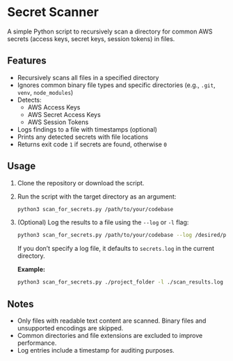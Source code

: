 # Secret Scanner

A simple Python script to recursively scan a directory for common AWS secrets (access keys, secret keys, session tokens) in files.

## Features

- Recursively scans all files in a specified directory  
- Ignores common binary file types and specific directories (e.g., `.git`, `venv`, `node_modules`)  
- Detects:
  - AWS Access Keys  
  - AWS Secret Access Keys  
  - AWS Session Tokens  
- Logs findings to a file with timestamps (optional)  
- Prints any detected secrets with file locations  
- Returns exit code `1` if secrets are found, otherwise `0`  

## Usage

1. Clone the repository or download the script.

2. Run the script with the target directory as an argument:

   ```bash
   python3 scan_for_secrets.py /path/to/your/codebase
   ```

3. (Optional) Log the results to a file using the `--log` or `-l` flag:

   ```bash
   python3 scan_for_secrets.py /path/to/your/codebase --log /desired/path/secrets.log
   ```

   If you don’t specify a log file, it defaults to `secrets.log` in the current directory.

   **Example:**

   ```bash
   python3 scan_for_secrets.py ./project_folder -l ./scan_results.log
   ```

## Notes

- Only files with readable text content are scanned. Binary files and unsupported encodings are skipped.
- Common directories and file extensions are excluded to improve performance.
- Log entries include a timestamp for auditing purposes.
